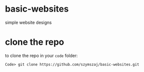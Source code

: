 # basic-websites

simple website designs

# clone the repo

to clone the repo in your `code` folder:

```
Code> git clone https://github.com/szymszaj/basic-websites.git
```
